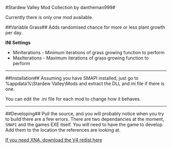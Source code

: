 #Stardew Valley Mod Collection by dantheman999#

Currently there is only one mod available.

##Variable Grass##
Adds randomised chance for more or less plant growth per day.

**INI Settings**

 - MinIterations - Minimum iterations of grass growing function to perform
 - MaxIterations - Maximum iterations of grass growing function to perform

----------

##Installation##
Assuming you have SMAPI installed, just go to %appdata%\Stardew Valley\Mods and extract the DLL and ini file if there is one. 

You can edit the .ini file for each mod to change how it behaves.

----------

##Developing##
Pull the source, and you will probably notice when you try to build there are a few errors. There are two dependancies at the moment, `SMAPI` and the games EXE itself. You will need to have the game to develop. Add them to the location the references are looking at.

[If you need XNA, download the V4 redist here](https://www.microsoft.com/en-us/download/details.aspx?id=20914)
